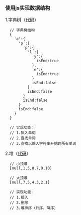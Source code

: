 ### 使用js实现数据结构

1.字典树（[代码](https://github.com/sponses/data-structure/blob/master/trie.js)）
```
  // 字典树结构
  {
    'a':{
      'p':{
        'p':{
          'l':{
            'y':{
              isEnd:true
            },
            'e':{
              isEnd:true
            }
            isEnd:false
          }
          isEnd:false
        }
        isEnd:false
      }
      isEnd:false
    }
  }

  // 实现功能：
  // 1.插入单词
  // 2.查找单词
  // 3.查找以输入字符串开始的所有单词
```

2.堆（[代码](https://github.com/sponses/data-structure/blob/master/heap.js)）

```
  // 小顶堆
  [null,1,5,8,7,9,10]

  // 大顶堆
  [null,7,5,4,3,2,1]

  // 实现功能：
  // 1.插入
  // 2.删除
  // 3.堆排序（升序、降序）
```